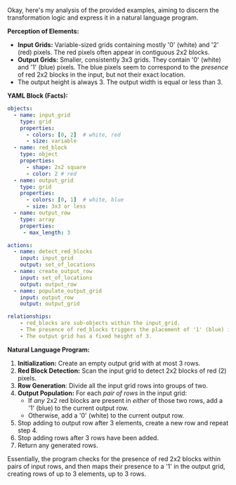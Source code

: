 Okay, here's my analysis of the provided examples, aiming to discern the transformation logic and express it in a natural language program.

**Perception of Elements:**

*   **Input Grids:** Variable-sized grids containing mostly '0' (white) and '2' (red) pixels. The red pixels often appear in contiguous 2x2 blocks.
*   **Output Grids:** Smaller, consistently 3x3 grids. They contain '0' (white) and '1' (blue) pixels. The blue pixels seem to correspond to the *presence* of red 2x2 blocks in the input, but not their exact location.
*  The output height is always 3. The output width is equal or less than 3.

**YAML Block (Facts):**


```yaml
objects:
  - name: input_grid
    type: grid
    properties:
      - colors: [0, 2]  # white, red
      - size: variable
  - name: red_block
    type: object
    properties:
      - shape: 2x2 square
      - color: 2 # red
  - name: output_grid
    type: grid
    properties:
      - colors: [0, 1]  # white, blue
      - size: 3x3 or less
  - name: output_row
    type: array
    properties:
     - max_length: 3

actions:
  - name: detect_red_blocks
    input: input_grid
    output: set_of_locations
  - name: create_output_row
    input: set_of_locations
    output: output_row
  - name: populate_output_grid
    input: output_row
    output: output_grid

relationships:
    - red_blocks are sub-objects within the input_grid.
    - The presence of red_blocks triggers the placement of '1' (blue) in the output_grid.
    - The output grid has a fixed height of 3.

```


**Natural Language Program:**

1.  **Initialization:** Create an empty output grid with at most 3 rows.
2.  **Red Block Detection:** Scan the input grid to detect 2x2 blocks of red (2) pixels.
3. **Row Generation**: Divide all the input grid rows into groups of two.
4.  **Output Population:** For each *pair of rows* in the input grid:
    *   If *any* 2x2 red blocks are present in *either* of those two rows, add a '1' (blue) to the current output row.
    *   Otherwise, add a '0' (white) to the current output row.
5. Stop adding to output row after 3 elements, create a new row and repeat step 4.
6. Stop adding rows after 3 rows have been added.
7. Return any generated rows.

Essentially, the program checks for the presence of red 2x2 blocks within pairs of input rows, and then maps their presence to a '1' in the output grid, creating rows of up to 3 elements, up to 3 rows.
